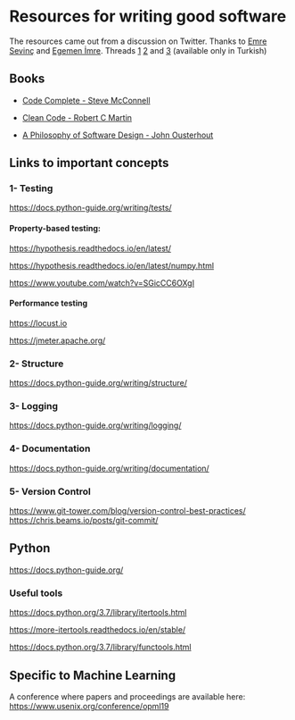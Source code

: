 # Resources for writing good software

The resources came out from a discussion on Twitter. Thanks to [Emre Sevinç](https://twitter.com/EmreSevinc) and [Egemen İmre](https://twitter.com/uyducusirin).
Threads [1](https://twitter.com/uyducusirin/status/1175757464052142083) [2](https://twitter.com/uyducusirin/status/1175835933188321280) and [3](https://twitter.com/uyducusirin/status/1175851428734263297) (available only in Turkish)

## Books
* [Code Complete - Steve McConnell](https://www.goodreads.com/book/show/4845.Code_Complete)

* [Clean Code - Robert C Martin](https://www.goodreads.com/book/show/3735293-clean-code)

* [A Philosophy of Software Design - John Ousterhout](https://www.goodreads.com/en/book/show/39996759-a-philosophy-of-software-design)

## Links to important concepts

### 1- Testing
https://docs.python-guide.org/writing/tests/

#### Property-based testing:
https://hypothesis.readthedocs.io/en/latest/

https://hypothesis.readthedocs.io/en/latest/numpy.html

https://www.youtube.com/watch?v=SGicCC6OXgI

#### Performance testing
https://locust.io

https://jmeter.apache.org/

### 2- Structure
https://docs.python-guide.org/writing/structure/

### 3- Logging
https://docs.python-guide.org/writing/logging/

### 4- Documentation
https://docs.python-guide.org/writing/documentation/

### 5- Version Control
https://www.git-tower.com/blog/version-control-best-practices/
https://chris.beams.io/posts/git-commit/

## Python
https://docs.python-guide.org/

### Useful tools
https://docs.python.org/3.7/library/itertools.html

https://more-itertools.readthedocs.io/en/stable/

https://docs.python.org/3.7/library/functools.html

## Specific to Machine Learning
A conference where papers and proceedings are available here:
https://www.usenix.org/conference/opml19
